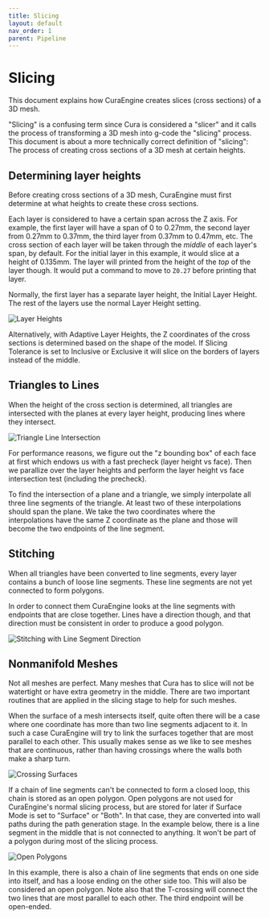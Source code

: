 ```yaml
---
title: Slicing
layout: default
nav_order: 1
parent: Pipeline
---
```


Slicing
====
This document explains how CuraEngine creates slices (cross sections) of a 3D mesh.

"Slicing" is a confusing term since Cura is considered a "slicer" and it calls the process of transforming a 3D mesh into g-code the "slicing" process. This document is about a more technically correct definition of "slicing": The process of creating cross sections of a 3D mesh at certain heights.

Determining layer heights
----
Before creating cross sections of a 3D mesh, CuraEngine must first determine at what heights to create these cross sections.

Each layer is considered to have a certain span across the Z axis. For example, the first layer will have a span of 0 to 0.27mm, the second layer from 0.27mm to 0.37mm, the third layer from 0.37mm to 0.47mm, etc. The cross section of each layer will be taken through the _middle_ of each layer's span, by default. For the initial layer in this example, it would slice at a height of 0.135mm. The layer will printed from the height of the _top_ of the layer though. It would put a command to move to `Z0.27` before printing that layer.

Normally, the first layer has a separate layer height, the Initial Layer Height. The rest of the layers use the normal Layer Height setting.

![Layer Heights](assets/layer_heights.svg)

Alternatively, with Adaptive Layer Heights, the Z coordinates of the cross sections is determined based on the shape of the model. If Slicing Tolerance is set to Inclusive or Exclusive it will slice on the borders of layers instead of the middle.

Triangles to Lines
----
When the height of the cross section is determined, all triangles are intersected with the planes at every layer height, producing lines where they intersect.

![Triangle Line Intersection](assets/slice_triangle.svg)

For performance reasons, we figure out the "z bounding box" of each face at first which endows us with a fast precheck (layer height vs face). Then we parallize over the layer heights and perform the layer height vs face intersection test (including the precheck).

To find the intersection of a plane and a triangle, we simply interpolate all three line segments of the triangle. At least two of these interpolations should span the plane. We take the two coordinates where the interpolations have the same Z coordinate as the plane and those will become the two endpoints of the line segment.

Stitching
----
When all triangles have been converted to line segments, every layer contains a bunch of loose line segments. These line segments are not yet connected to form polygons.

In order to connect them CuraEngine looks at the line segments with endpoints that are close together. Lines have a direction though, and that direction must be consistent in order to produce a good polygon.

![Stitching with Line Segment Direction](assets/stitching_direction.svg)

Nonmanifold Meshes
----
Not all meshes are perfect. Many meshes that Cura has to slice will not be watertight or have extra geometry in the middle. There are two important routines that are applied in the slicing stage to help for such meshes.

When the surface of a mesh intersects itself, quite often there will be a case where one coordinate has more than two line segments adjacent to it. In such a case CuraEngine will try to link the surfaces together that are most parallel to each other. This usually makes sense as we like to see meshes that are continuous, rather than having crossings where the walls both make a sharp turn.

![Crossing Surfaces](assets/stitching_cross.svg)

If a chain of line segments can't be connected to form a closed loop, this chain is stored as an open polygon. Open polygons are not used for CuraEngine's normal slicing process, but are stored for later if Surface Mode is set to "Surface" or "Both". In that case, they are converted into wall paths during the path generation stage. In the example below, there is a line segment in the middle that is not connected to anything. It won't be part of a polygon during most of the slicing process. 

![Open Polygons](assets/stitching_open.svg)

In this example, there is also a chain of line segments that ends on one side into itself, and has a loose ending on the other side too. This will also be considered an open polygon. Note also that the T-crossing will connect the two lines that are most parallel to each other. The third endpoint will be open-ended.